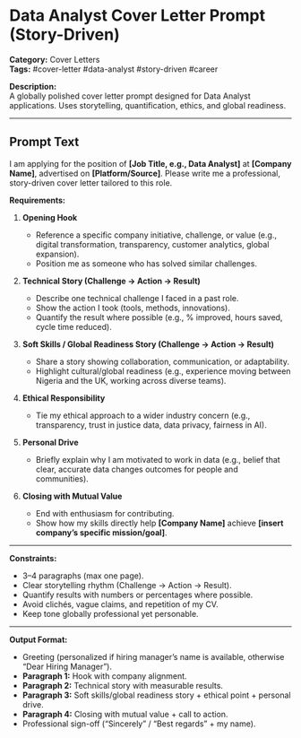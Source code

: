 # Data Analyst Cover Letter Prompt (Story-Driven)

**Category:** Cover Letters  
**Tags:** #cover-letter #data-analyst #story-driven #career  

**Description:**  
A globally polished cover letter prompt designed for Data Analyst applications. Uses storytelling, quantification, ethics, and global readiness.

---

## Prompt Text

I am applying for the position of **[Job Title, e.g., Data Analyst]** at **[Company Name]**, advertised on **[Platform/Source]**. Please write me a professional, story-driven cover letter tailored to this role.  

**Requirements:**  
1. **Opening Hook**  
   - Reference a specific company initiative, challenge, or value (e.g., digital transformation, transparency, customer analytics, global expansion).  
   - Position me as someone who has solved similar challenges.  

2. **Technical Story (Challenge → Action → Result)**  
   - Describe one technical challenge I faced in a past role.  
   - Show the action I took (tools, methods, innovations).  
   - Quantify the result where possible (e.g., % improved, hours saved, cycle time reduced).  

3. **Soft Skills / Global Readiness Story (Challenge → Action → Result)**  
   - Share a story showing collaboration, communication, or adaptability.  
   - Highlight cultural/global readiness (e.g., experience moving between Nigeria and the UK, working across diverse teams).  

4. **Ethical Responsibility**  
   - Tie my ethical approach to a wider industry concern (e.g., transparency, trust in justice data, data privacy, fairness in AI).  

5. **Personal Drive**  
   - Briefly explain why I am motivated to work in data (e.g., belief that clear, accurate data changes outcomes for people and communities).  

6. **Closing with Mutual Value**  
   - End with enthusiasm for contributing.  
   - Show how my skills directly help **[Company Name]** achieve **[insert company’s specific mission/goal]**.  

---

**Constraints:**  
- 3–4 paragraphs (max one page).  
- Clear storytelling rhythm (Challenge → Action → Result).  
- Quantify results with numbers or percentages where possible.  
- Avoid clichés, vague claims, and repetition of my CV.  
- Keep tone globally professional yet personable.  

---

**Output Format:**  
- Greeting (personalized if hiring manager’s name is available, otherwise “Dear Hiring Manager”).  
- **Paragraph 1:** Hook with company alignment.  
- **Paragraph 2:** Technical story with measurable results.  
- **Paragraph 3:** Soft skills/global readiness story + ethical point + personal drive.  
- **Paragraph 4:** Closing with mutual value + call to action.  
- Professional sign-off (“Sincerely” / “Best regards” + my name).  
